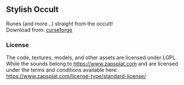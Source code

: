 ## Stylish Occult
Runes (and more...) straight from the occult!  
Download from: [curseforge](http://curseforge.com/minecraft/mc-mods/stylish-occult)  

### License 
The code, textures, models, and other assets are licensed under LGPL.
While the sounds belong to https://www.zapsplat.com and are licensed under the terms and conditions
available here: https://www.zapsplat.com/license-type/standard-license/